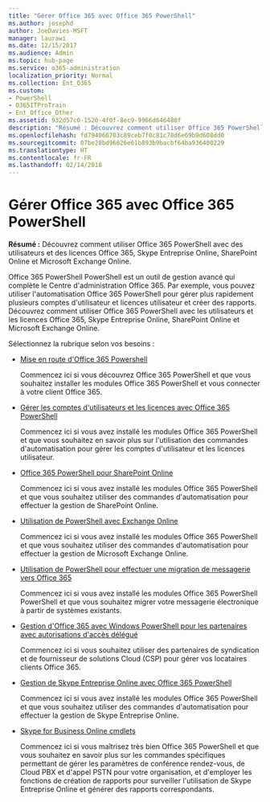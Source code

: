 ```yaml
---
title: "Gérer Office 365 avec Office 365 PowerShell"
ms.author: josephd
author: JoeDavies-MSFT
manager: laurawi
ms.date: 12/15/2017
ms.audience: Admin
ms.topic: hub-page
ms.service: o365-administration
localization_priority: Normal
ms.collection: Ent_O365
ms.custom:
- PowerShell
- O365ITProTrain
- Ent_Office_Other
ms.assetid: 932d57c0-1520-4f0f-8ec9-9966d646480f
description: "Résumé : Découvrez comment utiliser Office 365 PowerShell avec des utilisateurs et des licences Office 365, Skype Entreprise Online, SharePoint Online et Microsoft Exchange Online."
ms.openlocfilehash: fd794066703c89ceb7f0c81c78d6e69b9d608dd0
ms.sourcegitcommit: 07be28bd96826e61b893b9bacbf64ba936400229
ms.translationtype: HT
ms.contentlocale: fr-FR
ms.lasthandoff: 02/14/2018
---
```

# <a name="manage-office-365-with-office-365-powershell"></a>Gérer Office 365 avec Office 365 PowerShell

 **Résumé :** Découvrez comment utiliser Office 365 PowerShell avec des utilisateurs et des licences Office 365, Skype Entreprise Online, SharePoint Online et Microsoft Exchange Online.
  
Office 365 PowerShell PowerShell est un outil de gestion avancé qui complète le Centre d'administration Office 365. Par exemple, vous pouvez utiliser l'automatisation Office 365 PowerShell pour gérer plus rapidement plusieurs comptes d'utilisateur et licences utilisateur et créer des rapports. Découvrez comment utiliser Office 365 PowerShell avec les utilisateurs et les licences Office 365, Skype Entreprise Online, SharePoint Online et Microsoft Exchange Online. 
  
Sélectionnez la rubrique selon vos besoins :
  
- [Mise en route d'Office 365 Powershell](getting-started-with-office-365-powershell.md)
    
    Commencez ici si vous découvrez Office 365 PowerShell et que vous souhaitez installer les modules Office 365 PowerShell et vous connecter à votre client Office 365.
    
- [Gérer les comptes d'utilisateurs et les licences avec Office 365 PowerShell](manage-user-accounts-and-licenses-with-office-365-powershell.md)
    
    Commencez ici si vous avez installé les modules Office 365 PowerShell et que vous souhaitez en savoir plus sur l'utilisation des commandes d'automatisation pour gérer les comptes d'utilisateur et les licences utilisateur.
    
- [Office 365 PowerShell pour SharePoint Online](https://technet.microsoft.com/fr-FR/library/fp161362.aspx)
    
    Commencez ici si vous avez installé les modules Office 365 PowerShell et que vous souhaitez utiliser des commandes d'automatisation pour effectuer la gestion de SharePoint Online.
    
- [Utilisation de PowerShell avec Exchange Online](https://technet.microsoft.com/library/jj200677%28v=exchg.160%29.aspx)
    
    Commencez ici si vous avez installé les modules Office 365 PowerShell et que vous souhaitez utiliser des commandes d'automatisation pour effectuer la gestion de Microsoft Exchange Online.
    
- [Utilisation de PowerShell pour effectuer une migration de messagerie vers Office 365](use-powershell-for-email-migration-to-office-365.md)
    
    Commencez ici si vous avez installé les modules Office 365 PowerShell PowerShell et que vous souhaitez migrer votre messagerie électronique à partir de systèmes existants. 
    
- [Gestion d'Office 365 avec Windows PowerShell pour les partenaires avec autorisations d'accès délégué](manage-office-365-with-windows-powershell-for-delegated-access-permissions-dap-p.md)
    
    Commencez ici si vous souhaitez utiliser des partenaires de syndication et de fournisseur de solutions Cloud (CSP) pour gérer vos locataires clients Office 365. 
    
- [Gestion de Skype Entreprise Online avec Office 365 PowerShell](manage-skype-for-business-online-with-office-365-powershell.md)
    
    Commencez ici si vous avez installé les modules Office 365 PowerShell et que vous souhaitez utiliser des commandes d'automatisation pour effectuer la gestion de Skype Entreprise Online.
    
- [Skype for Business Online cmdlets](http://technet.microsoft.com/library/141fbda3-992a-4eeb-9352-c6b0ffd760f6.aspx)
    
    Commencez ici si vous maîtrisez très bien Office 365 PowerShell et que vous souhaitez en savoir plus sur les commandes spécifiques permettant de gérer les paramètres de conférence rendez-vous, de Cloud PBX et d'appel PSTN pour votre organisation, et d'employer les fonctions de création de rapports pour surveiller l'utilisation de Skype Entreprise Online et générer des rapports correspondants.
    

